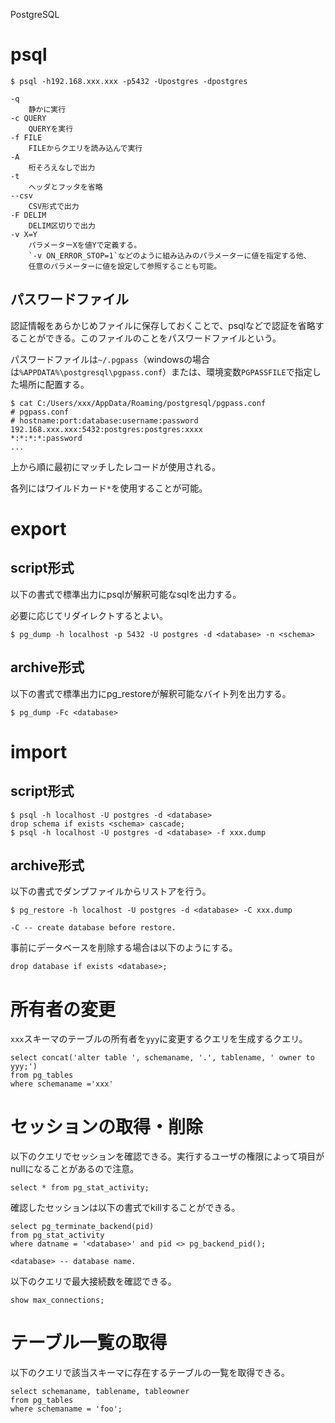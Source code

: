 PostgreSQL

# psql

    $ psql -h192.168.xxx.xxx -p5432 -Upostgres -dpostgres
    
    -q
        静かに実行
    -c QUERY
        QUERYを実行
    -f FILE
        FILEからクエリを読み込んで実行
    -A
        桁そろえなしで出力
    -t
        ヘッダとフッタを省略
    --csv
        CSV形式で出力
    -F DELIM
        DELIM区切りで出力
    -v X=Y
        パラメーターXを値Yで定義する。
        `-v ON_ERROR_STOP=1`などのように組み込みのパラメーターに値を指定する他、
        任意のパラメーターに値を設定して参照することも可能。

## パスワードファイル
認証情報をあらかじめファイルに保存しておくことで、psqlなどで認証を省略することができる。このファイルのことをパスワードファイルという。

パスワードファイルは`~/.pgpass`（windowsの場合は`%APPDATA%\postgresql\pgpass.conf`）または、環境変数`PGPASSFILE`で指定した場所に配置する。

    $ cat C:/Users/xxx/AppData/Roaming/postgresql/pgpass.conf
    # pgpass.conf
    # hostname:port:database:username:password
    192.168.xxx.xxx:5432:postgres:postgres:xxxx
    *:*:*:*:password
    ...

上から順に最初にマッチしたレコードが使用される。

各列にはワイルドカード`*`を使用することが可能。

# export
## script形式
以下の書式で標準出力にpsqlが解釈可能なsqlを出力する。

必要に応じてリダイレクトするとよい。

    $ pg_dump -h localhost -p 5432 -U postgres -d <database> -n <schema>

## archive形式
以下の書式で標準出力にpg_restoreが解釈可能なバイト列を出力する。

    $ pg_dump -Fc <database>

# import
## script形式

    $ psql -h localhost -U postgres -d <database>
    drop schema if exists <schema> cascade;
    $ psql -h localhost -U postgres -d <database> -f xxx.dump

## archive形式
以下の書式でダンプファイルからリストアを行う。

    $ pg_restore -h localhost -U postgres -d <database> -C xxx.dump
    
    -C -- create database before restore.

事前にデータベースを削除する場合は以下のようにする。

    drop database if exists <database>;

# 所有者の変更
`xxx`スキーマのテーブルの所有者を`yyy`に変更するクエリを生成するクエリ。

    select concat('alter table ', schemaname, '.', tablename, ' owner to yyy;')
    from pg_tables
    where schemaname ='xxx'

# セッションの取得・削除
以下のクエリでセッションを確認できる。実行するユーザの権限によって項目がnullになることがあるので注意。

    select * from pg_stat_activity;

確認したセッションは以下の書式でkillすることができる。

    select pg_terminate_backend(pid)
    from pg_stat_activity
    where datname = '<database>' and pid <> pg_backend_pid();
    
    <database> -- database name.

以下のクエリで最大接続数を確認できる。

    show max_connections;

# テーブル一覧の取得
以下のクエリで該当スキーマに存在するテーブルの一覧を取得できる。

    select schemaname, tablename, tableowner
    from pg_tables
    where schemaname = 'foo';
